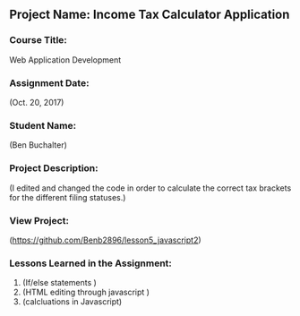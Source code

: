 ## Project Name:  Income Tax Calculator Application

### Course Title:
Web Application Development

### Assignment Date:  
(Oct. 20, 2017)

### Student Name:  
(Ben Buchalter)
### Project Description:
(I edited and changed the code in order to calculate the correct tax brackets for the different filing statuses.)

### View Project:
(https://github.com/Benb2896/lesson5_javascript2)

### Lessons Learned in the Assignment:
1. (If/else statements )
2. (HTML editing through javascript )
3. (calcluations in Javascript)

